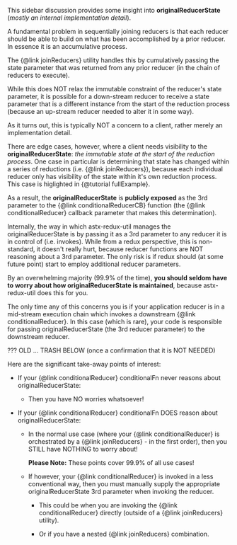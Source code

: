 This sidebar discussion provides some insight into
**originalReducerState** (*mostly an internal implementation detail*).

A fundamental problem in sequentially joining reducers is that each
reducer should be able to build on what has been accomplished by a
prior reducer.  In essence it is an accumulative process.

The {@link joinReducers} utility handles this by cumulatively passing the
state parameter that was returned from any prior reducer (in the chain
of reducers to execute).

While this does NOT relax the immutable constraint of the reducer's
state parameter, it is possible for a down-stream reducer to receive a
state parameter that is a different instance from the start of the
reduction process (because an up-stream reducer needed to alter it in
some way).

As it turns out, this is typically NOT a concern to a client, rather
merely an implementation detail.

There are edge cases, however, where a client needs visibility to the
**originalReducerState**: *the immutable state at the start of the
reduction process*.  One case in particular is determining that state
has changed within a series of reductions (i.e. {@link joinReducers}),
because each individual reducer only has visibility of the state
within it's own reduction process.  This case is higlighted in
{@tutorial fullExample}.

As a result, the **originalReducerState** is **publicly exposed** as
the 3rd parameter to the {@link conditionalReducerCB} function (the
{@link conditionalReducer} callback parameter that makes this
determination).

Internally, the way in which astx-redux-util manages the
originalReducerState is by passing it as a 3rd parameter to any
reducer it is in control of (i.e. invokes).  While from a redux
perspective, this is non-standard, it doesn't really hurt, because
reducer functions are NOT reasoning about a 3rd parameter.  The only
risk is if redux should (at some future point) start to employ
additional reducer parameters.

By an overwhelming majority (99.9% of the time), **you should seldom have
to worry about how originalReducerState is maintained**, because
astx-redux-util does this for you.

The only time any of this concerns you is if your application reducer
is in a mid-stream execution chain which invokes a downstream {@link
conditionalReducer}.  In this case (which is rare), your code is
responsible for passing originalReducerState (the 3rd reducer
parameter) to the downstream reducer.


??? OLD ... TRASH BELOW (once a confirmation that it is NOT NEEDED)

Here are the significant take-away points of interest:

- If your {@link conditionalReducer} conditionalFn never reasons about
  originalReducerState:
  * Then you have NO worries whatsoever!

- If your {@link conditionalReducer} conditionalFn DOES reason about
  originalReducerState:

  * In the normal use case (where your {@link conditionalReducer} is
    orchestrated by a {@link joinReducers} - in the first order), then you
    STILL have NOTHING to worry about!

    **Please Note:** These points cover 99.9% of all use cases!

  * If however, your {@link conditionalReducer} is invoked in a less
    conventional way, then you must manually supply the appropriate
    originalReducerState 3rd parameter when invoking the reducer.

    - This could be when you are invoking the {@link conditionalReducer}
      directly (outside of a {@link joinReducers} utility).

    - Or if you have a nested {@link joinReducers} combination.

